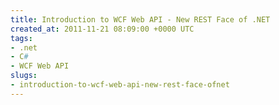 ```yaml
---
title: Introduction to WCF Web API - New REST Face of .NET
created_at: 2011-11-21 08:09:00 +0000 UTC
tags:
- .net
- C#
- WCF Web API
slugs:
- introduction-to-wcf-web-api-new-rest-face-ofnet
---
```

